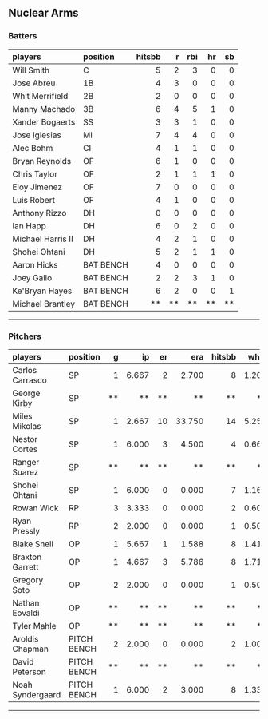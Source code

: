 ## Nuclear Arms

### Batters

 
|players           |position  | hitsbb|  r| rbi| hr| sb| 
|:-----------------|:---------|------:|--:|---:|--:|--:| 
|Will Smith        |C         |      5|  2|   3|  0|  0| 
|Jose Abreu        |1B        |      4|  3|   0|  0|  0| 
|Whit Merrifield   |2B        |      2|  0|   0|  0|  0| 
|Manny Machado     |3B        |      6|  4|   5|  1|  0| 
|Xander Bogaerts   |SS        |      3|  3|   1|  0|  0| 
|Jose Iglesias     |MI        |      7|  4|   4|  0|  0| 
|Alec Bohm         |CI        |      4|  1|   1|  0|  0| 
|Bryan Reynolds    |OF        |      6|  1|   0|  0|  0| 
|Chris Taylor      |OF        |      2|  1|   1|  1|  0| 
|Eloy Jimenez      |OF        |      7|  0|   0|  0|  0| 
|Luis Robert       |OF        |      4|  1|   0|  0|  0| 
|Anthony Rizzo     |DH        |      0|  0|   0|  0|  0| 
|Ian Happ          |DH        |      6|  0|   2|  0|  0| 
|Michael Harris II |DH        |      4|  2|   1|  0|  0| 
|Shohei Ohtani     |DH        |      5|  2|   1|  1|  0| 
|Aaron Hicks       |BAT BENCH |      4|  0|   0|  0|  0| 
|Joey Gallo        |BAT BENCH |      2|  2|   3|  1|  0| 
|Ke'Bryan Hayes    |BAT BENCH |      6|  2|   0|  0|  1| 
|Michael Brantley  |BAT BENCH |     **| **|  **| **| **| 


* * *

### Pitchers

 
|players          |position    |  g|    ip| er|    era| hitsbb|  whip| so|  w| sv| 
|:----------------|:-----------|--:|-----:|--:|------:|------:|-----:|--:|--:|--:| 
|Carlos Carrasco  |SP          |  1| 6.667|  2|  2.700|      8| 1.200|  9|  1|  0| 
|George Kirby     |SP          | **|    **| **|     **|     **|    **| **| **| **| 
|Miles Mikolas    |SP          |  1| 2.667| 10| 33.750|     14| 5.250|  2|  0|  0| 
|Nestor Cortes    |SP          |  1| 6.000|  3|  4.500|      4| 0.667| 10|  0|  0| 
|Ranger Suarez    |SP          | **|    **| **|     **|     **|    **| **| **| **| 
|Shohei Ohtani    |SP          |  1| 6.000|  0|  0.000|      7| 1.167|  5|  1|  0| 
|Rowan Wick       |RP          |  3| 3.333|  0|  0.000|      2| 0.600|  6|  0|  3| 
|Ryan Pressly     |RP          |  2| 2.000|  0|  0.000|      1| 0.500|  5|  0|  1| 
|Blake Snell      |OP          |  1| 5.667|  1|  1.588|      8| 1.412|  8|  0|  0| 
|Braxton Garrett  |OP          |  1| 4.667|  3|  5.786|      8| 1.714|  3|  0|  0| 
|Gregory Soto     |OP          |  2| 2.000|  0|  0.000|      1| 0.500|  1|  0|  0| 
|Nathan Eovaldi   |OP          | **|    **| **|     **|     **|    **| **| **| **| 
|Tyler Mahle      |OP          | **|    **| **|     **|     **|    **| **| **| **| 
|Aroldis Chapman  |PITCH BENCH |  2| 2.000|  0|  0.000|      2| 1.000|  1|  0|  0| 
|David Peterson   |PITCH BENCH | **|    **| **|     **|     **|    **| **| **| **| 
|Noah Syndergaard |PITCH BENCH |  1| 6.000|  2|  3.000|      8| 1.333|  4|  0|  0| 


* * *


